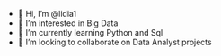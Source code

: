 - 👋 Hi, I’m @lidia1
- 👀 I’m interested in Big Data
- 🌱 I’m currently learning Python and Sql
- 💞️ I’m looking to collaborate on Data Analyst projects


<!---
lidia1/lidia1 is a ✨ special ✨ repository because its `README.md` (this file) appears on your GitHub profile.
You can click the Preview link to take a look at your changes.
--->

